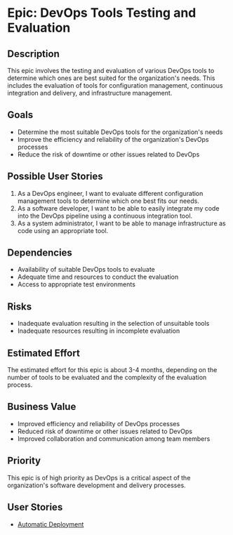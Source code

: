 # Epic: DevOps Tools Testing and Evaluation

## Description

This epic involves the testing and evaluation of various DevOps tools to determine which ones are best suited for the organization's needs. This includes the evaluation of tools for configuration management, continuous integration and delivery, and infrastructure management.

## Goals

- Determine the most suitable DevOps tools for the organization's needs
- Improve the efficiency and reliability of the organization's DevOps processes
- Reduce the risk of downtime or other issues related to DevOps

## Possible User Stories

1. As a DevOps engineer, I want to evaluate different configuration management tools to determine which one best fits our needs.
2. As a software developer, I want to be able to easily integrate my code into the DevOps pipeline using a continuous integration tool.
3. As a system administrator, I want to be able to manage infrastructure as code using an appropriate tool.

## Dependencies

- Availability of suitable DevOps tools to evaluate
- Adequate time and resources to conduct the evaluation
- Access to appropriate test environments

## Risks

- Inadequate evaluation resulting in the selection of unsuitable tools
- Inadequate resources resulting in incomplete evaluation

## Estimated Effort

The estimated effort for this epic is about 3-4 months, depending on the number of tools to be evaluated and the complexity of the evaluation process.

## Business Value

- Improved efficiency and reliability of DevOps processes
- Reduced risk of downtime or other issues related to DevOps
- Improved collaboration and communication among team members

## Priority

This epic is of high priority as DevOps is a critical aspect of the organization's software development and delivery processes.

## User Stories

- [Automatic Deployment](./user_stories/automate_deployment_pipeline.md)

